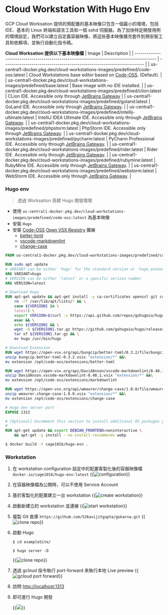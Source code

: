 # Cloud Workstation With Hugo Env


<!--more-->

GCP Cloud Worksation 提供的預配置的基本映像只包含一個最小的環境，包括 IDE、基本的 Linux 終端和語言工具和一個 sshd 伺服器。為了加快特定開發用例的環境設定，我們可以建立自定義容器映像，將這些基本映像擴充套件到預安裝工具和依賴項，並執行自動化指令碼。

**Cloud Worksation 提供以下基本映像檔**
| Image                                                                                    | Description                                                            |
| ---------------------------------------------------------------------------------------- | ---------------------------------------------------------------------- |
| us-central1-docker.pkg.dev/cloud-workstations-images/predefined/code-oss:latest          | Cloud Workstations base editor based on [Code-OSS](https://github.com/microsoft/vscode). (Default).           |
| us-central1-docker.pkg.dev/cloud-workstations-images/predefined/base:latest              | Base image with no IDE installed.                                      |
| us-central1-docker.pkg.dev/cloud-workstations-images/predefined/clion:latest             | CLion IDE. Accessible only through [JetBrains Gateway](https://www.jetbrains.com/remote-development/gateway/)                   |
| us-central1-docker.pkg.dev/cloud-workstations-images/predefined/goland:latest            | GoLand IDE. Accessible only through [JetBrains Gateway](https://www.jetbrains.com/remote-development/gateway/).                 |
| us-central1-docker.pkg.dev/cloud-workstations-images/predefined/intellij-ultimate:latest | IntelliJ IDEA Ultimate IDE. Accessible only through [JetBrains Gateway](https://www.jetbrains.com/remote-development/gateway/). |
| us-central1-docker.pkg.dev/cloud-workstations-images/predefined/phpstorm:latest          | PhpStorm IDE. Accessible only through [JetBrains Gateway](https://www.jetbrains.com/remote-development/gateway/).               |
| us-central1-docker.pkg.dev/cloud-workstations-images/predefined/pycharm:latest           | PyCharm Professional IDE. Accessible only through [JetBrains Gateway](https://www.jetbrains.com/remote-development/gateway/).   |
| us-central1-docker.pkg.dev/cloud-workstations-images/predefined/rider:latest             | Rider IDE. Accessible only through [JetBrains Gateway](https://www.jetbrains.com/remote-development/gateway/).                  |
| us-central1-docker.pkg.dev/cloud-workstations-images/predefined/rubymine:latest          | RubyMine IDE. Accessible only through [JetBrains Gateway](https://www.jetbrains.com/remote-development/gateway/).               |
| us-central1-docker.pkg.dev/cloud-workstations-images/predefined/webstorm:latest          | WebStorm IDE. Accessible only through [JetBrains Gateway](https://www.jetbrains.com/remote-development/gateway/).               |

### Hugo env

> 透過 Worksation 搭建 Hugo 開發環境

- 使用 `us-central1-docker.pkg.dev/cloud-workstations-images/predefined/code-oss:latest` 為基本映像
- 安裝 `Hugo`
- 安裝 [Code-OSS](https://github.com/microsoft/vscode) [Open VSX Registry](https://open-vsx.org/) 擴展
   - [better-toml](https://open-vsx.org/extension/bungcip/better-toml)
   - [vscode-markdownlint](https://open-vsx.org/extension/DavidAnson/vscode-markdownlint)
   - [change-case](https://open-vsx.org/extension/wmaurer/change-case)

```dockerfile
FROM us-central1-docker.pkg.dev/cloud-workstations-images/predefined/code-oss:latest

RUN sudo apt update
# VARIANT can be either 'hugo' for the standard version or 'hugo_extended' for the extended version.
ARG VARIANT=hugo
# VERSION can be either 'latest' or a specific version number
ARG VERSION=latest

# Download Hugo
RUN apt-get update && apt-get install -y ca-certificates openssl git curl && \
    rm -rf /var/lib/apt/lists/* && \
    case ${VERSION} in \
    latest) \
    export VERSION=$(curl -s https://api.github.com/repos/gohugoio/hugo/releases/latest | grep "tag_name" | awk '{print substr($2, 3, length($2)-4)}') ;;\
    esac && \
    echo ${VERSION} && \
    wget -O ${VERSION}.tar.gz https://github.com/gohugoio/hugo/releases/download/v${VERSION}/${VARIANT}_${VERSION}_Linux-64bit.tar.gz && \
    tar xf ${VERSION}.tar.gz && \
    mv hugo /usr/bin/hugo

# Download Extension
RUN wget https://open-vsx.org/api/bungcip/better-toml/0.3.2/file/bungcip.better-toml-0.3.2.vsix && \
unzip bungcip.better-toml-0.3.2.vsix "extension/*" &&\
mv extension /opt/code-oss/extensions/better-toml

RUN wget https://open-vsx.org/api/DavidAnson/vscode-markdownlint/0.48.1/file/DavidAnson.vscode-markdownlint-0.48.1.vsix && \
unzip DavidAnson.vscode-markdownlint-0.48.1.vsix "extension/*" &&\
mv extension /opt/code-oss/extensions/markdownlint

RUN wget https://open-vsx.org/api/wmaurer/change-case/1.0.0/file/wmaurer.change-case-1.0.0.vsix && \
unzip wmaurer.change-case-1.0.0.vsix "extension/*" &&\
mv extension /opt/code-oss/extensions/change-case

# Hugo dev server port
EXPOSE 1313

# [Optional] Uncomment this section to install additional OS packages you may want.
#
RUN apt-get update && export DEBIAN_FRONTEND=noninteractive \
    && apt-get -y install --no-install-recommends webp
```

```bash
$ docker build -t cage1016/hugo-evn .
```

### Workstation

1. 在 workstation configuration 設定中的配置客製化後的容器映像檔 `docker.io/cage1016/hugo-env:latest`
      {{<image src="/posts/cloud-workstation-with-hugo-env/img/configuration.jpg" alt="configuration">}}

1. 在容器映像檔為公開時，可以不使用 Service Account
1. 基於客製化的配置建立一台 workstation
      {{<image src="/posts/cloud-workstation-with-hugo-env/img/create-workstation.jpg" alt="create workstation">}}

1. 啟動新建立的 workstation 並連線
      {{<image src="/posts/cloud-workstation-with-hugo-env/img/start.jpg" alt="start workstation">}}

1. 複製 Git 倉庫 `https://github.com/526avijitgupta/gokarna.git`
      {{<image src="/posts/cloud-workstation-with-hugo-env/img/clone.jpg" alt="clone repo">}}

1. 啟動 Hugo

      `$ cd exampleSite/`

      `$ hugo server -D`

      {{<image src="/posts/cloud-workstation-with-hugo-env/img/hugo.jpg" alt="clone repo">}}

1. 透過 gcloud 指令執行 port-forward 來執行本地 Live preview
      {{<image src="/posts/cloud-workstation-with-hugo-env/img/port-forward.jpg" alt="gcloud port forward">}}

1. 訪問 [http://localhost:1313](http://localhost:1313)
1. 即可進行 Hugo 開發

      {{<image src="/posts/cloud-workstation-with-hugo-env/img/placeholder.gif">}}
